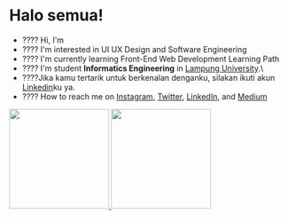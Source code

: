 # Halo semua! 

- ???? Hi, I'm <EchaAndrea>
- ???? I'm interested in UI UX Design and Software Engineering  
- ???? I'm currently learning Front-End Web Development Learning Path
- ???? I'm student **Informatics Engineering** in [Lampung University](https://www.unila.ac.id/).\
- ????Jika kamu tertarik untuk berkenalan denganku, silakan ikuti akun [Linkedin](https://www.linkedin.com/in/echa-andrea-gustiar/)ku ya.
- ???? How to reach me on 
<a href="https://www.instagram.com/<USERNAME_ANDA>/" target="_blank">Instagram</a>, 
<a href="https://twitter.com/<USERNAME_ANDA>"  target="_blank">Twitter</a>, 
<a href="https://www.linkedin.com/in/<ECHA_ANDREA>/" target="https://www.linkedin.com/in/echa-andrea-gustiar">LinkedIn</a>, and 
<a href="https://medium.com/@<USERNAME_ANDA>" target="_blank">Medium</a>

<p align="left">
<a href="https://github.com/EchaAndrea">
  <img height="180em" src="https://github-readme-stats-eight-theta.vercel.app/api?username=gilangadhan&show_icons=true&theme=algolia&include_all_commits=true&count_private=true"/>
  <img height="180em" src="https://github-readme-stats-eight-theta.vercel.app/api/top-langs/?username=gilangadhan&layout=compact&langs_count=8&theme=algolia"/>
</a>
</p>
